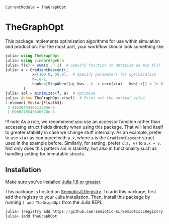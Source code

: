 ```@meta
CurrentModule = TheGraphOpt
```

# TheGraphOpt

This package implements optimisation algorithms for use within simulation and production.
For the most part, your workflow should look something like

```julia
julia> using TheGraphOpt
julia> using LinearAlgebra
julia> f(x) = sum(x .^ 2)  # Specify function to optimise as min f(x)
julia> a = GradientDescent(;
            x=[100.0, 50.0],  # Specify parameters for optimisation
            η=1e-1,
            hooks=[StopWhen((a; kws...) -> norm(x(a) - kws[:z]) < 1e-6)],  # hook stops opt when residual is below 1e-6.
        )
julia> sol = minimize!(f, a)  # Optimise
julia> @show TheGraphOpt.x(sol)  # Print out the optimal value
2-element Vector{Float64}:
 3.4163644416613304e-6
 1.6909278549636878e-6
```

!!! note
    As a rule, we recommend you use an accessor function rather than accessing struct fields directly when using this package. That will lend itself to greater stability in case we change stuff internally. As an example, prefer to use `x(a)` as compared with `a.x`, where `a` is the `GradientDescent` struct used in the example before. Similarly, for setting, prefer `x(a, v)` to `a.x = v`. Not only does this pattern aid in stability, but also in functionality such as handling setting for immutable structs.

## Installation

Make sure you've installed [Julia 1.8 or greater](https://julialang.org/).

This package is hosted on [SemioticJLRegistry](https://github.com/semiotic-ai/SemioticJLRegistry).
To add this package, first add the registry to your Julia installation.
Then, install this package by running `] add TheGraphOpt` from the Julia REPL.

``` julia
julia> ]registry add https://github.com/semiotic-ai/SemioticJLRegistry
julia> ]add TheGraphOpt
```

